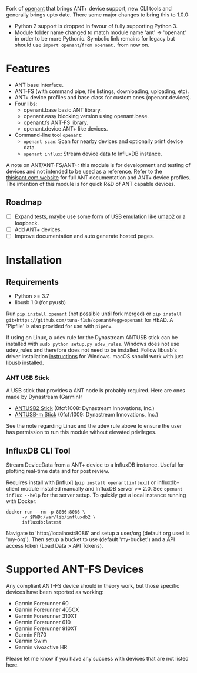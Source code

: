 Fork of [openant](https://github.com/Tigge/openant) that brings ANT+ device support, new CLI tools and generally brings upto date. There some major changes to bring this to 1.0.0:

* Python 2 support is dropped in favour of fully supporting Python 3.
* Module folder name changed to match module name 'ant' -> 'openant' in order to be more Pythonic. Symbolic link remains for legacy but should use `import openant`/`from openant.` from now on.

# Features

* ANT base interface.
* ANT-FS (with command pipe, file listings, downloading, uploading, etc).
* ANT+ device profiles and base class for custom ones (openant.devices).
* Four libs:
    * openant.base basic ANT library.
    * openant.easy blocking version using openant.base.
    * openant.fs ANT-FS library.
    * openant.device ANT+ like devices.
* Command-line tool `openant`:
    * `openant scan`: Scan for nearby devices and optionally print device data.
    * `openant influx`: Stream device data to InfluxDB instance.

A note on ANT/ANT-FS/ANT+: this module is for development and testing of devices and not intended to be used as a reference. Refer to the [thisisant.com website](https://www.thisisant.com/) for full ANT documentation and ANT+ device profiles. The intention of this module is for quick R&D of ANT capable devices.

## Roadmap

* [ ] Expand tests, maybe use some form of USB emulation like [umap2](https://github.com/nccgroup/umap2) or a loopback.
* [ ] Add ANT+ devices.
* [ ] Improve documentation and auto generate hosted pages.

# Installation

## Requirements

* Python >= 3.7
* libusb 1.0 (for pyusb)

Run ~~`pip install openant`~~ (not possible until fork merged) or `pip install git+https://github.com/tuna-f1sh/openant#egg=openant` for HEAD. A 'Pipfile' is also provided for use with `pipenv`.

If using on Linux, a udev rule for the Dynastream ANTUSB stick can be installed with `sudo python setup.py udev_rules`. Windows does not use udev_rules and therefore does not need to be installed. Follow libusb's driver installation [instructions](https://github.com/libusb/libusb/wiki/Windows#Driver_Installation) for Windows. macOS should work with just libusb installed.

### ANT USB Stick

A USB stick that provides a ANT node is probably required. Here are ones made by Dynastream (Garmin):

* [ANTUSB2 Stick](http://www.thisisant.com/developer/components/antusb2/) (0fcf:1008: Dynastream Innovations, Inc.)
* [ANTUSB-m Stick](http://www.thisisant.com/developer/components/antusb-m/) (0fcf:1009: Dynastream Innovations, Inc.)

See the note regarding Linux and the udev rule above to ensure the user has permission to run this module without elevated privileges.

## InfluxDB CLI Tool

Stream DeviceData from a ANT+ device to a InfluxDB instance. Useful for plotting real-time data and for post review.

Requires install with [influx] (`pip install openant[influx]`) or influxdb-client module installed manually and InfluxDB server >= 2.0. See `openant influx --help` for the server setup. To quickly get a local instance running with Docker:

```
docker run --rm -p 8086:8086 \
      -v $PWD:/var/lib/influxdb2 \
      influxdb:latest
```

Navigate to 'http://localhost:8086' and setup a user/org (default org used is 'my-org'). Then setup a bucket to use (default 'my-bucket') and a API access token (Load Data > API Tokens).

# Supported ANT-FS Devices

Any compliant ANT-FS device should in theory work, but those specific devices have been reported as working:

 - Garmin Forerunner 60
 - Garmin Forerunner 405CX
 - Garmin Forerunner 310XT
 - Garmin Forerunner 610
 - Garmin Forerunner 910XT
 - Garmin FR70
 - Garmin Swim
 - Garmin vívoactive HR

Please let me know if you have any success with devices that are not listed here.
